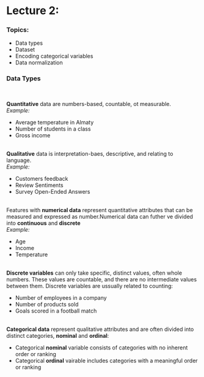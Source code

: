 <h1>Lecture 2:</h1>

<h3>Topics:</h3>
<ul>
  <li>Data types</li>
  <li>Dataset</li>
  <li>Encoding categorical variables</li>
  <li>Data normalization</li>
</ul>



<h3>Data Types</h3>

<br>

<b>Quantitative</b> data are numbers-based, countable, ot measurable.
<br><i>Example:</i>
<ul>
  <li>Average temperature in Almaty</li>
  <li>Number of students in a class</li>
  <li>Gross income</li>
</ul>
<br>
<b>Qualitative</b> data is interpretation-baes, descriptive, and relating to language.
<br><i>Example:</i>
<ul>
  <li>Customers feedback</li>
  <li>Review Sentiments</li>
  <li>Survey Open-Ended Answers</li>
</ul>
<br>
Features with <b>numerical data</b> represent quantitative attributes that can be measured and expressed as number.Numerical data can futher ve divided into <b>continuous</b> and <b>discrete</b>
<br></b><i>Example:</i>
<ul>
  <li>Age</li>
  <li>Income</li>
  <li>Temperature</li>
</ul>

<br>
<b>Discrete variables</b> can only take specific, distinct values, often whole numbers. These values are countable, and there are no intermediate values between them. Discrete variables are ussually related to counting:
<ul>
  <li>Number of employees in a company</li>
  <li>Number of products sold</li>
  <li>Goals scored in a football match</li>
</ul>
<br>
<b>Categorical data</b> represent qualitative attributes and are often divided into distinct categories, <b>nominal</b> and <b>ordinal</b>:
<ul>
  <li>Categorical <b>nominal</b> variable consists of categories with no inherent order or ranking</li>
  <li>Categorical <b>ordinal</b> vairable includes categories with a meaningful order or ranking</li>
</ul>
